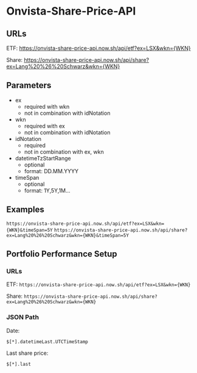 # Onvista-Share-Price-API

## URLs
ETF: https://onvista-share-price-api.now.sh/api/etf?ex=LSX&wkn={WKN}

Share: https://onvista-share-price-api.now.sh/api/share?ex=Lang%20%26%20Schwarz&wkn={WKN}

## Parameters
* ex
  * required with wkn
  * not in combination with idNotation
* wkn
  * required with ex
  * not in combination with idNotation
* idNotation
  * required
  * not in combination with ex, wkn
* datetimeTzStartRange
  * optional
  * format: DD.MM.YYYY
* timeSpan
  * optional
  * format: 1Y,5Y,1M...

## Examples

``` https://onvista-share-price-api.now.sh/api/etf?ex=LSX&wkn={WKN}&timeSpan=5Y ```
```https://onvista-share-price-api.now.sh/api/share?ex=Lang%20%26%20Schwarz&wkn={WKN}&timeSpan=5Y```


## Portfolio Performance Setup
### URLs
ETF:
``` https://onvista-share-price-api.now.sh/api/etf?ex=LSX&wkn={WKN} ```

Share:
```https://onvista-share-price-api.now.sh/api/share?ex=Lang%20%26%20Schwarz&wkn={WKN}```

### JSON Path
Date:
```
$[*].datetimeLast.UTCTimeStamp
```
Last share price:
```
$[*].last
```
